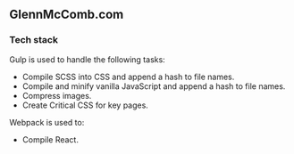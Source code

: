 ## GlennMcComb.com

### Tech stack

Gulp is used to handle the following tasks:

- Compile SCSS into CSS and append a hash to file names.
- Compile and minify vanilla JavaScript and append a hash to file names.
- Compress images.
- Create Critical CSS for key pages.

Webpack is used to:

- Compile React.